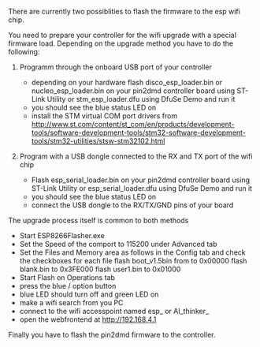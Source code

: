 There are currently two possiblities to flash the firmware to the esp wifi chip.

You need to prepare your controller for the wifi upgrade with a special firmware load. Depending on the
upgrade method you have to do the following:

1. Programm through the onboard USB port of your controller
	- depending on your hardware flash disco_esp_loader.bin or nucleo_esp_loader.bin on your pin2dmd controller board using ST-Link Utility or stm_esp_loader.dfu using DfuSe Demo and run it
	- you should see the blue status LED on
	- install the STM virtual COM port drivers
	from http://www.st.com/content/st_com/en/products/development-tools/software-development-tools/stm32-software-development-tools/stm32-utilities/stsw-stm32102.html

2. Program with a USB dongle connected to the RX and TX port of the wifi chip
	- Flash esp_serial_loader.bin on your pin2dmd controller board using ST-Link Utility or esp_serial_loader.dfu using DfuSe Demo and run it
	- you should see the blue status LED on
	- connect the USB dongle to the RX/TX/GND pins of your board

The upgrade process itself is common to both methods
  
- Start ESP8266Flasher.exe 
- Set the Speed of the comport to 115200 under Advanced tab
- Set the Files and Memory area as follows in the Config tab and check the checkboxes for each file
	flash boot_v1.5bin from to 0x00000
	flash blank.bin to 0x3FE000
	flash user1.bin to 0x01000
- Start Flash on Operations tab
- press the blue / option button
- blue LED should turn off and green LED on
- make a wifi search from you PC
- connect to the wifi accesspoint named esp_ or AI_thinker_
- open the webfrontend at http://192.168.4.1

Finally you have to flash the pin2dmd firmware to the controller.


